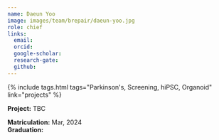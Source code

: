 ```yaml
---
name: Daeun Yoo
image: images/team/brepair/daeun-yoo.jpg
role: chief
links:
  email:
  orcid:
  google-scholar:
  research-gate:
  github:
---
```


{%
  include tags.html
  tags="Parkinson's, Screening, hiPSC, Organoid"
  link="projects"
%}

<strong>Project:</strong> TBC <br>

<strong>Matriculation:</strong> Mar, 2024 <br>
<strong>Graduation:</strong>
